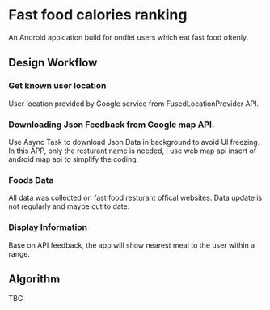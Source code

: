 # Fast food calories ranking
An Android appication build for ondiet users which eat fast food oftenly.

## Design Workflow
### Get known user location
User location provided by Google service from FusedLocationProvider API.
### Downloading Json Feedback from Google map API.
Use Async Task to download Json Data in background to avoid UI freezing. In this APP, only the resturant name is needed, I use web map api insert of android map api to simplify the coding.
### Foods Data
All data was collected on fast food resturant offical websites. Data update is not regularly and maybe out to date.
### Display Information
Base on API feedback, the app will show nearest meal to the user within a range.

## Algorithm
TBC


